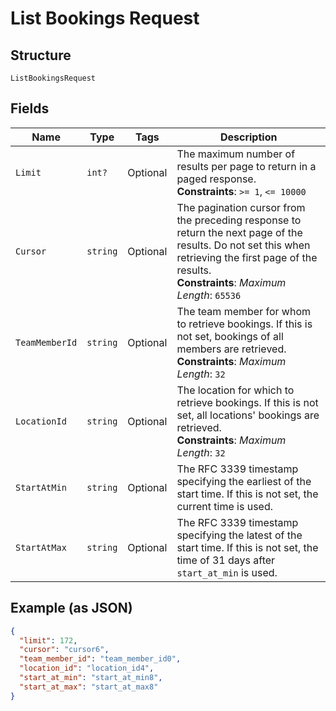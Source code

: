 
# List Bookings Request

## Structure

`ListBookingsRequest`

## Fields

| Name | Type | Tags | Description |
|  --- | --- | --- | --- |
| `Limit` | `int?` | Optional | The maximum number of results per page to return in a paged response.<br>**Constraints**: `>= 1`, `<= 10000` |
| `Cursor` | `string` | Optional | The pagination cursor from the preceding response to return the next page of the results. Do not set this when retrieving the first page of the results.<br>**Constraints**: *Maximum Length*: `65536` |
| `TeamMemberId` | `string` | Optional | The team member for whom to retrieve bookings. If this is not set, bookings of all members are retrieved.<br>**Constraints**: *Maximum Length*: `32` |
| `LocationId` | `string` | Optional | The location for which to retrieve bookings. If this is not set, all locations' bookings are retrieved.<br>**Constraints**: *Maximum Length*: `32` |
| `StartAtMin` | `string` | Optional | The RFC 3339 timestamp specifying the earliest of the start time. If this is not set, the current time is used. |
| `StartAtMax` | `string` | Optional | The RFC 3339 timestamp specifying the latest of the start time. If this is not set, the time of 31 days after `start_at_min` is used. |

## Example (as JSON)

```json
{
  "limit": 172,
  "cursor": "cursor6",
  "team_member_id": "team_member_id0",
  "location_id": "location_id4",
  "start_at_min": "start_at_min8",
  "start_at_max": "start_at_max8"
}
```

